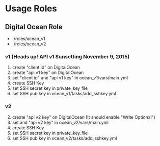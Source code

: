 Usage Roles
=============
## Digital Ocean Role
* ./roles/ocean_v1
* ./roles/ocean_v2

### v1 (Heads up! API v1 Sunsetting November 9, 2015)
1. create "client id" on DigitalOcean
2. create "api v1 key" on DigitalOcean
3. set "client id" and "api v1 key" in ocean_v1/vars/main.yml
4. create SSH Key
5. set SSH secret key in private_key_file
6. set SSH pub key in ocean_v1/tasks/add_sshkey.yml

### v2
2. create "api v2 key" on DigitalOcean (It should enable "Write Optional")
3. set and "api v2 key" in ocean_v2/vars/main.yml
4. create SSH Key
5. set SSH secret key in private_key_file
6. set SSH pub key in ocean_v2/tasks/add_sshkey.yml
